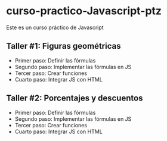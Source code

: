 # curso-practico-Javascript-ptz

Este es un curso práctico de Javascript

## Taller #1: Figuras geométricas

- Primer paso: Definir las fórmulas
- Segundo paso: Implementar las fórmulas en JS
- Tercer paso: Crear funciones
- Cuarto paso: Integrar JS con HTML

## Taller #2: Porcentajes y descuentos

- Primer paso: Definir las fórmulas
- Segundo paso: Implementar las fórmulas en JS
- Tercer paso: Crear funciones
- Cuarto paso: Integrar JS con HTML
